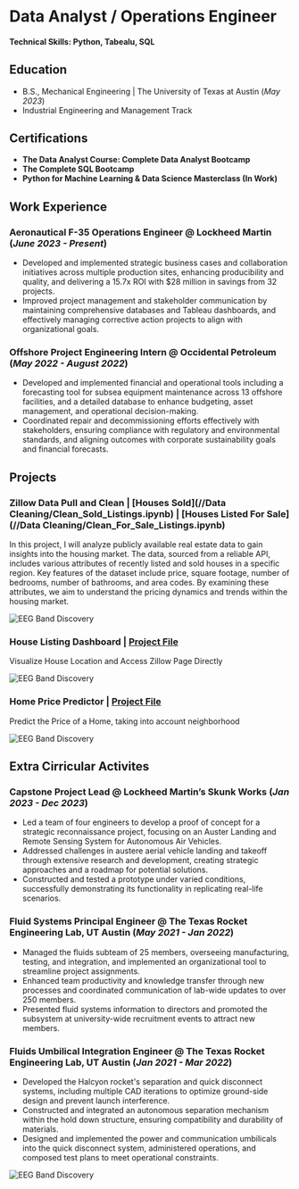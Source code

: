# Data Analyst / Operations Engineer

#### Technical Skills: Python, Tabealu, SQL

## Education 			        		
- B.S., Mechanical Engineering | The University of Texas at Austin (_May 2023_)
- Industrial Engineering and Management Track
  


## Certifications
- **The Data Analyst Course: Complete Data Analyst Bootcamp**
- **The Complete SQL Bootcamp**
- **Python for Machine Learning & Data Science Masterclass (In Work)**



## Work Experience
### Aeronautical F-35 Operations Engineer @ Lockheed Martin (_June 2023 - Present_)
- Developed and implemented strategic business cases and collaboration initiatives across multiple production sites, enhancing producibility and quality, and delivering a 15.7x ROI with $28 million in savings from 32 projects.
- Improved project management and stakeholder communication by maintaining comprehensive databases and Tableau dashboards, and effectively managing corrective action projects to align with organizational goals.



### Offshore Project Engineering Intern @ Occidental Petroleum (_May 2022 - August 2022_)
- Developed and implemented financial and operational tools including a forecasting tool for subsea equipment maintenance across 13 offshore facilities, and a detailed database to enhance budgeting, asset management, and operational decision-making.
- Coordinated repair and decommissioning efforts effectively with stakeholders, ensuring compliance with regulatory and environmental standards, and aligning outcomes with corporate sustainability goals and financial forecasts.



## Projects
### Zillow Data Pull and Clean  |  [Houses Sold](//Data Cleaning/Clean_Sold_Listings.ipynb)  |  [Houses Listed For Sale](//Data Cleaning/Clean_For_Sale_Listings.ipynb) 

In this project, I will analyze publicly available real estate data to gain insights into the housing market. The data, sourced from a reliable API, includes various attributes of recently listed and sold houses in a specific region. Key features of the dataset include price, square footage, number of bedrooms, number of bathrooms, and area codes. By examining these attributes, we aim to understand the pricing dynamics and trends within the housing market.

![EEG Band Discovery](/.jpeg)


### House Listing Dashboard  |  [Project File](https://Link)

Visualize House Location and Access Zillow Page Directly

![EEG Band Discovery](/.jpeg)


### Home Price Predictor  |  [Project File](https://Link)
Predict the Price of a Home, taking into account neighborhood

![EEG Band Discovery](/.jpeg)





## Extra Cirricular Activites
### Capstone Project Lead @ Lockheed Martin’s Skunk Works	(_Jan 2023 - Dec 2023_)
- Led a team of four engineers to develop a proof of concept for a strategic reconnaissance project, focusing on an Auster Landing and Remote Sensing System for Autonomous Air Vehicles.
- Addressed challenges in austere aerial vehicle landing and takeoff through extensive research and development, creating strategic approaches and a roadmap for potential solutions.
- Constructed and tested a prototype under varied conditions, successfully demonstrating its functionality in replicating real-life scenarios.

### Fluid Systems Principal Engineer @ The Texas Rocket Engineering Lab, UT Austin	(_May 2021 - Jan 2022_)							            
- Managed the fluids subteam of 25 members, overseeing manufacturing, testing, and integration, and implemented an organizational tool to streamline project assignments.
- Enhanced team productivity and knowledge transfer through new processes and coordinated communication of lab-wide updates to over 250 members.
- Presented fluid systems information to directors and promoted the subsystem at university-wide recruitment events to attract new members.

### Fluids Umbilical Integration Engineer @ The Texas Rocket Engineering Lab, UT Austin  (_Jan 2021 - Mar 2022_)					           
- Developed the Halcyon rocket's separation and quick disconnect systems, including multiple CAD iterations to optimize ground-side design and prevent launch interference.
- Constructed and integrated an autonomous separation mechanism within the hold down structure, ensuring compatibility and durability of materials.
- Designed and implemented the power and communication umbilicals into the quick disconnect system, administered operations, and composed test plans to meet operational constraints.

![EEG Band Discovery](/.jpeg)

